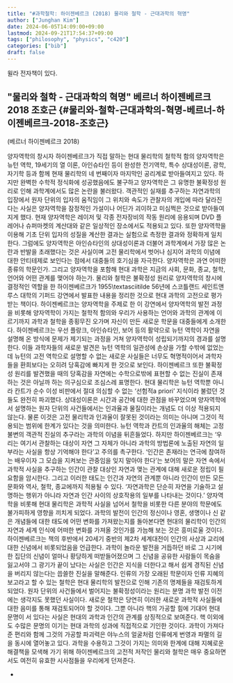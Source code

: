 ```yaml
---
title: "#과학철학: 하이젠베르크 (2018) 물리와 철학 - 근대과학의 혁명"
author: ["Junghan Kim"]
date: 2024-06-05T14:09:00+09:00
lastmod: 2024-09-21T17:54:37+09:00
tags: ["philosophy", "physics", "c420"]
categories: ["bib"]
draft: false
---
```


윌라 전자책이 있다.


## "물리와 철학 - 근대과학의 혁명" 베르너 하이젠베르크 2018 조호근 {#물리와-철학-근대과학의-혁명-베르너-하이젠베르크-2018-조호근}

(베르너 하이젠베르크 2018)

양자역학의 창시자 하이젠베르크가 직접 말하는 현대 물리학의 철학적 함의 양자역학은 뉴턴 역학, 19세기의 열 이론, 아인슈타인 등이 완성한 전기역학, 특수 상대성이론, 광학, 자기학 등과 함께 현재 물리학의 네 번째이자 마지막인 공리계로 받아들여지고 있다. 하지만 완벽한 수학적 정식화에 성공했음에도 불구하고 양자역학은 그 유명한 불확정성 원리로 인해 과학계에서도 많은 논란을 불러왔다. 객관적인 실재를 추구하는 자연과학의 입장에서 원자 단위의 입자의 움직임이 그 위치와 속도가 관찰자의 개입에 따라 달라진다는 사실은 양자역학을 잠정적인 가설이나 어딘가 괴이하고 미심쩍은 것으로 받아들여지게 했다. 현재 양자역학은 레이저 및 각종 전자장비의 작동 원리에 응용되며 DVD 플레어나 슈퍼마켓의 계산대와 같은 일상적인 장소에서도 적용되고 있다. 또한 양자역학을 이용해 기초 단위 입자의 성질을 계산한 결과는 실험으로 측정한 결과와 정확하게 일치한다. 그럼에도 양자역학은 아인슈타인의 상대성이론과 더불어 과학계에서 가장 많은 논란과 반발을 초래했다는 것은 사실이며 고전 물리학에서 벗어나 심지어 과학의 이념에 대한 안티테제로 보인다는 점에서 대중들의 호기심을 자극한다. 양자역학은 과연 어떠한 종류의 학문인가. 그리고 양자역학을 포함해 현대 과학은 지금의 사회, 문화, 종교, 철학, 언어와 어떤 관계를 맺어야 하는가. 물리와 철학은 불확정성 원리로 양자역학의 창시에 결정적인 역할을 한 하이젠베르크가 1955\textasciitilde 56년에 스코틀랜드 세인트앤루스 대학의 기퍼드 강연에서 발표한 내용을 정리한 것으로 현대 과학의 고전으로 평가받는 책이다. 하이젠베르크는 양자역학을 주제로 한 이 강연에서 양자역학의 발전 과정을 비롯해 양자역학이 가지는 철학적 함의와 우리가 사용하는 언어와 과학의 관계에 이르기까지 과학과 철학을 종횡무진 오가며 자신이 만든 새로운 학문을 대중들에게 소개한다. 하이젠베르크는 우선 플랑크, 아인슈타인, 보어 등의 활약으로 뉴턴 역학이 자연을 설명해 온 방식에 문제가 제기되는 과정을 거쳐 양자역학이 성립되기까지의 경과를 설명한다. 이들 과학자들의 새로운 발견은 뉴턴 역학의 일관성에 손상을 가할 수밖에 없었는데 뉴턴의 고전 역학으로 설명할 수 없는 새로운 사실들은 너무도 혁명적이어서 과학자들을 환희보다는 오히려 당혹감에 빠지게 한 것으로 보인다. 하이젠베르크 또한 불확정성 원리를 발견했을 때의 당혹감을 자연에는 수학으로밖에 표현할 수 없는 진실이 존재하는 것은 아닐까 하는 의구심으로 조심스레 표명한다. 현대 물리학은 뉴턴 역학뿐 아니라 칸트가 순수 이성 비판에서 절대 의심할 수 없는 ‘선험적a priori’ 지식이라 불렀던 것들도 완전히 파괴했다. 상대성이론은 시간과 공간에 대한 관점을 바꾸었으며 양자역학에서 설명하는 원자 단위의 사건들에서는 인과율과 물질이라는 개념도 더 이상 적용되지 않는다. 물론 이것은 고전 물리학과 인과율이 잘못된 것이라는 의미는 아니며 그것이 적용되는 범위에 한계가 있다는 것을 의미한다. 뉴턴 역학과 칸트의 인과율의 해체는 고정불변의 객관적 진실의 추구라는 과학의 이념을 뒤흔들었다. 하지만 하이젠베르크는 ‘우리는 여기서 관찰하는 대상이 자연 그 자체가 아니라 과학의 방법론에 노출된 자연의 일부라는 사실을 항상 기억해야 한다’고 주의를 촉구한다. ‘인간은 존재라는 연극에 참여하는 배우이자 그 모습을 지켜보는 관중임을 잊지 말아야 한다’는 보어의 말은 자연 속에서 과학적 사실을 추구하는 인간이 관찰 대상인 자연과 맺는 관계에 대해 새로운 정립이 필요함을 암시한다. 그리고 이러한 태도는 인간과 자연의 관계뿐 아니라 인간이 만든 모든 문화와 역사, 철학, 종교에까지 적용될 수 있다. ‘자연과학은 단순히 자연을 기술하고 설명하는 행위가 아니라 자연과 인간 사이의 상호작용의 일부를 나타내는 것이다.’ 양자역학을 비롯해 현대 물리학은 과학적 사실을 넘어서 철학을 비롯한 다른 분야의 학문에도 불가피하게 영향을 끼치게 되었다. 과학의 발전이 인간의 정신이나 영혼, 생명이나 신 같은 개념들에 대한 태도에 어떤 변화를 가져왔는지를 돌아본다면 현대의 물리학이 인간의 자연과 세계 인식에 어떠한 변화를 가져올 것인가를 가늠해 보는 것은 흥미로울 것이다. 하이젠베르크는 책의 후반에서 20세기 중반의 제2차 세계대전이 인간의 사상과 교리에 대한 신념에서 비롯되었음을 언급한다. 과학이 놀라운 발전을 거듭하던 바로 그 시기에 한 집단의 신념이 얼마나 황당하게 떠받들어졌으며 그 신념을 공유한 사람들이 목숨을 잃고서야 그 광기가 끝이 났다는 사실은 인간은 지식을 더한다고 해서 쉽게 경직된 신념을 버리지 않는다는 씁쓸한 진실을 말해준다. 인류의 가장 오래된 학문이자 인류 지혜의 보고라고 할 수 있는 철학은 현대 물리학의 발전으로 인해 기존의 명제들을 재검토하게 되었다. 원자 단위의 사건들에서 벌어지는 불확정성이라는 원리는 분명 과학 발전 이전에는 생각지도 못했던 사실이다. 새로운 철학은 당연히 이러한 새로운 과학적 사실들에 대한 음미를 통해 재검토되어야 할 것이다. 그뿐 아니라 핵의 가공할 힘에 기대어 현대 문명이 서 있다는 사실은 현대의 과학과 인간의 관계를 상징적으로 보여준다. 핵 이외에도 수많은 문명의 이기는 현대 과학의 성과에 직접적으로 기인한 것이다. 과학이 가져다준 편리와 함께 그것의 가공할 파괴력은 야누스의 얼굴처럼 인류에게 번영과 파멸의 길을 동시에 열어놓고 있다. 과학을 수용하고 그것이 가지는 의미와 한계에 대해 지혜로운 해결책을 모색해 가기 위해 하이젠베르크의 고전적 저작인 물리와 철학은 매우 중요하면서도 여전히 유효한 시사점들을 우리에게 던져준다.

-
